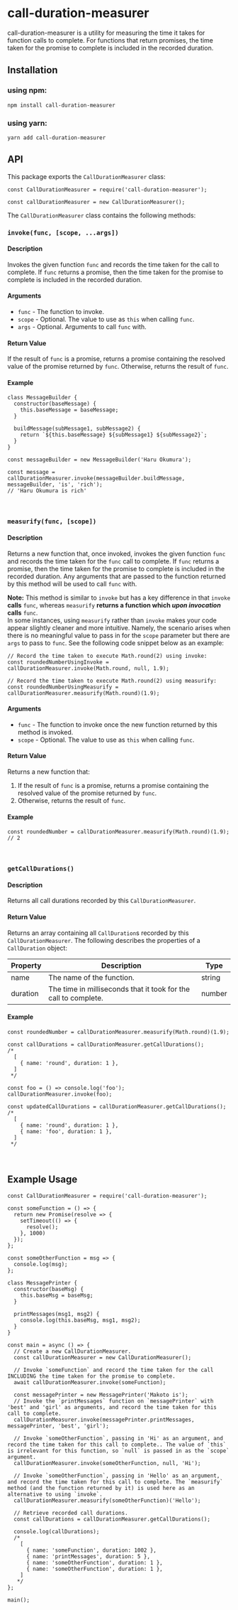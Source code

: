 # call-duration-measurer

call-duration-measurer is a utility for measuring the time it takes for function calls to complete.
For functions that return promises, the time taken for the promise to complete is included in the recorded duration.

## Installation
### using npm:
```
npm install call-duration-measurer
```
### using yarn:
```
yarn add call-duration-measurer
```

## API
This package exports the `CallDurationMeasurer` class:
```
const CallDurationMeasurer = require('call-duration-measurer');

const callDurationMeasurer = new CallDurationMeasurer();
```

The `CallDurationMeasurer` class contains the following methods:

### `invoke(func, [scope, ...args])`

#### Description
Invokes the given function `func` and records the time taken for the call to complete.
If `func` returns a promise, then the time taken for the promise to complete is included in the recorded duration.

#### Arguments
- `func` - The function to invoke.
- `scope` - Optional. The value to use as `this` when calling `func`.
- `args` - Optional. Arguments to call `func` with.

#### Return Value
If the result of `func` is a promise, returns a promise containing the resolved value of the promise returned by `func`.
Otherwise, returns the result of `func`.

#### Example
```
class MessageBuilder {
  constructor(baseMessage) {
    this.baseMessage = baseMessage;
  }

  buildMessage(subMessage1, subMessage2) {
    return `${this.baseMessage} ${subMessage1} ${subMessage2}`;
  }
}

const messageBuilder = new MessageBuilder('Haru Okumura');

const message = callDurationMeasurer.invoke(messageBuilder.buildMessage, messageBuilder, 'is', 'rich');
// 'Haru Okumura is rich'
```

<br>

### `measurify(func, [scope])`

#### Description
Returns a new function that, once invoked, invokes the given function `func` and records the time taken for the `func` call to complete.
If `func` returns a promise, then the time taken for the promise to complete is included in the recorded duration.
Any arguments that are passed to the function returned by this method will be used to call `func` with.

**Note:** This method is similar to `invoke` but has a key difference in that `invoke` **calls** `func`, whereas `measurify` **returns a function which *upon invocation* calls** `func`.  
In some instances, using `measurify` rather than `invoke` makes your code appear slightly cleaner and more intuitive.
Namely, the scenario arises when there is no meaningful value to pass in for the `scope` parameter but there are `args` to pass to `func`.
See the following code snippet below as an example:
```
// Record the time taken to execute Math.round(2) using invoke:
const roundedNumberUsingInvoke = callDurationMeasurer.invoke(Math.round, null, 1.9);

// Record the time taken to execute Math.round(2) using measurify:
const roundedNumberUsingMeasurify = callDurationMeasurer.measurify(Math.round)(1.9);
```

#### Arguments
- `func` - The function to invoke once the new function returned by this method is invoked.
- `scope` - Optional. The value to use as `this` when calling `func`.

#### Return Value
Returns a new function that:
1) If the result of `func` is a promise, returns a promise containing the resolved value of the promise returned by `func`.
2) Otherwise, returns the result of `func`.

#### Example
```
const roundedNumber = callDurationMeasurer.measurify(Math.round)(1.9);
// 2
```

<br>

### `getCallDurations()`

#### Description
Returns all call durations recorded by this `CallDurationMeasurer`.

#### Return Value
Returns an array containing all `CallDuration`s recorded by this `CallDurationMeasurer`.
The following describes the properties of a `CallDuration` object:

| Property | Description | Type |
|----------|-------------|------|
| name | The name of the function. | string |
| duration | The time in milliseconds that it took for the call to complete. | number |

#### Example
```
const roundedNumber = callDurationMeasurer.measurify(Math.round)(1.9);

const callDurations = callDurationMeasurer.getCallDurations();
/*
  [
    { name: 'round', duration: 1 },
  ]
 */

const foo = () => console.log('foo');
callDurationMeasurer.invoke(foo);

const updatedCallDurations = callDurationMeasurer.getCallDurations();
/*
  [
    { name: 'round', duration: 1 },
    { name: 'foo', duration: 1 },
  ]
 */
```

<br>

## Example Usage
```
const CallDurationMeasurer = require('call-duration-measurer');

const someFunction = () => {
  return new Promise(resolve => {
    setTimeout(() => {
      resolve();
    }, 1000)
  });
};

const someOtherFunction = msg => {
  console.log(msg);
};

class MessagePrinter {
  constructor(baseMsg) {
    this.baseMsg = baseMsg;
  }

  printMessages(msg1, msg2) {
    console.log(this.baseMsg, msg1, msg2);
  }
}

const main = async () => {
  // Create a new CallDurationMeasurer.
  const callDurationMeasurer = new CallDurationMeasurer();

  // Invoke `someFunction` and record the time taken for the call INCLUDING the time taken for the promise to complete.
  await callDurationMeasurer.invoke(someFunction);

  const messagePrinter = new MessagePrinter('Makoto is');
  // Invoke the `printMessages` function on `messagePrinter` with 'best' and 'girl' as arguments, and record the time taken for this call to complete.
  callDurationMeasurer.invoke(messagePrinter.printMessages, messagePrinter, 'best', 'girl');

  // Invoke `someOtherFunction`, passing in 'Hi' as an argument, and record the time taken for this call to complete.. The value of `this` is irrelevant for this function, so `null` is passed in as the `scope` argument.
  callDurationMeasurer.invoke(someOtherFunction, null, 'Hi');

  // Invoke `someOtherFunction`, passing in 'Hello' as an argument, and record the time taken for this call to complete. The `measurify` method (and the function returned by it) is used here as an alternative to using `invoke`.
  callDurationMeasurer.measurify(someOtherFunction)('Hello');

  // Retrieve recorded call durations.
  const callDurations = callDurationMeasurer.getCallDurations();

  console.log(callDurations);
  /*
    [
      { name: 'someFunction', duration: 1002 },
      { name: 'printMessages', duration: 5 },
      { name: 'someOtherFunction', duration: 1 },
      { name: 'someOtherFunction', duration: 1 },
    ]
   */
};

main();
```
